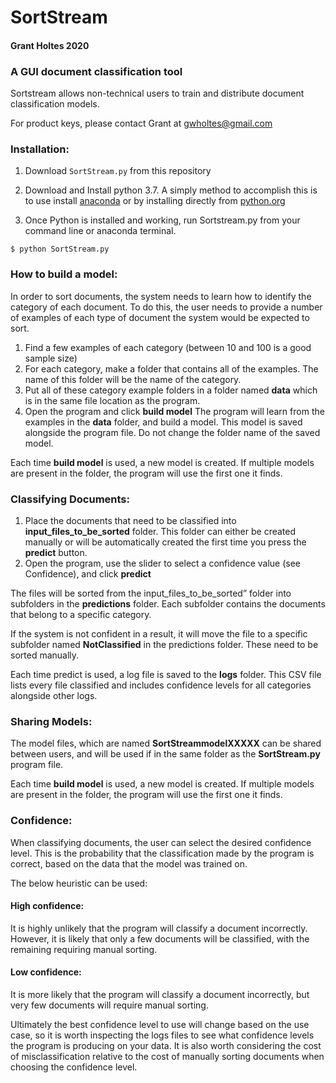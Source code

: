 # SortStream
#### Grant Holtes 2020
### A GUI document classification tool

Sortstream allows non-technical users to train and distribute document classification models.

For product keys, please contact Grant at gwholtes@gmail.com

### Installation:

1) Download `SortStream.py` from this repository

2) Download and Install python 3.7. A simply method to accomplish this is to use install [anaconda](https://docs.anaconda.com/anaconda/install/) or by installing directly from [python.org](https://www.python.org/downloads/)

3) Once Python is installed and working, run Sortstream.py from your command line or anaconda terminal.
```
$ python SortStream.py
```

### How to build a model:

In order to sort documents, the system needs to learn how to identify the category of each document. To do this, the user needs to provide a number of examples of each type of document the system would be expected to sort. 

1) Find a few examples of each category (between 10 and 100 is a good sample size)
2) For each category, make a folder that contains all of the examples. The name of this folder will be the name of the category.
3) Put all of these category example folders in a folder named **data** which is in the same file location as the program.
4) Open the program and click **build model** The program will learn from the examples in the **data** folder, and build a model. This model is saved alongside the program file. Do not change the folder name of the saved model. 

Each time **build model** is used, a new model is created. If multiple models are present in the folder, the program will use the first one it finds.

### Classifying Documents:

1) Place the documents that need to be classified into **input_files_to_be_sorted** folder. This folder can either be created manually or will be automatically created the first time you press the **predict** button.
2) Open the program, use the slider to select a confidence value (see Confidence), and click **predict**

The files will be sorted from the input_files_to_be_sorted” folder into subfolders in the **predictions** folder.  Each subfolder contains the documents that belong to a specific category. 

If the system is not confident in a result, it will move the file to a specific subfolder named **NotClassified** in the predictions folder. These need to be sorted manually. 

Each time predict is used, a log file is saved to the **logs** folder. This CSV file lists every file classified and includes confidence levels for all categories alongside other logs. 

### Sharing Models:

The model files, which are named **SortStreammodelXXXXX** can be shared between users, and will be used if in the same folder as the **SortStream.py** program file. 

Each time **build model** is used, a new model is created. If multiple models are present in the folder, the program will use the first one it finds.

### Confidence: 

When classifying documents, the user can select the desired confidence level. This is the probability that the classification made by the program is correct, based on the data that the model was trained on. 

The below heuristic can be used:

#### High confidence:
It is highly unlikely that the program will classify a document incorrectly. However, it is likely that only a few documents will be classified, with the remaining requiring manual sorting.

#### Low confidence:
It is more likely that the program will classify a document incorrectly, but very few documents will require manual sorting.

Ultimately the best confidence level to use will change based on the use case, so it is worth inspecting the logs files to see what confidence levels the program is producing on your data. 
It is also worth considering the cost of misclassification relative to the cost of manually sorting documents when choosing the confidence level. 
